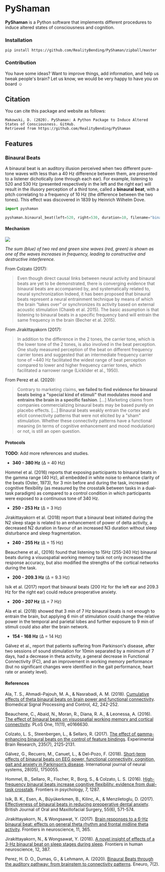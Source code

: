 # PyShaman

**PyShaman** is a Python software that implements different procedures to induce altered states of consciousness and cognition.



### Installation

```
pip install https://github.com/RealityBending/PyShaman/zipball/master
```

### Contribution

You have some ideas? Want to improve things, add information, and help us tweak people's brain? Let us know, we would be very happy to have you on board :relaxed:

## Citation

You can cite this package and website as follows:

```
Makowski, D. (2020). PyShaman: A Python Package to Induce Altered States of Consciousness. GitHub.
Retrieved from https://github.com/RealityBending/PyShaman
```


## Features

### Binaural Beats

A binaural beat is an auditory illusion perceived when two different pure-tone waves with less than a 40 Hz difference between them, are presented to a listener dichotically (one through each ear). For example, listening to 520 and 530 Hz (presented respectively in the left and the right ear) will result in the illusory perception of a third tone, called a **binaural beat**, with a pitch correlating to a frequency of 10 Hz (the difference between the two tones). This effect was discovered in 1839 by Heinrich Wilhelm Dove.

```python
import pyshaman

pyshaman.binaural_beat(left=520, right=530, duration=10, filename="binaural_520_530.wav")
```


#### Mechanism

![](https://upload.wikimedia.org/wikipedia/commons/e/eb/WaveInterference.gif)

*The sum (blue) of two red and green sine waves (red, green) is shown as one of the waves increases in frequency, leading to constructive and destructive interference.*

From Colzato (2017):
> Even though direct causal links between neural activity and binaural beats are yet to be demonstrated, there is converging evidence that binaural beats are accompanied by, and systematically related to, neural synchronization Indeed, it has been proposed that binaural beats represent a neural entrainment technique by means of which the brain “takes over” or synchronizes its activity based on external acoustic stimulation (Chaieb et al. 2015). The basic assumption is that listening to binaural beats in a specific frequency band will entrain the same frequency in the brain (Becher et al. 2015).

From Jirakittayakorn (2017):
> In addition to the difference in the 2 tones, the carrier tone, which is the lower tone of the 2 tones, is also involved in the beat perception. One study measured perception of the beat on different frequency carrier tones and suggested that an intermediate frequency carrier tone of ~440 Hz facilitated the widest range of beat perception compared to lower and higher frequency carrier tones, which facilitated a narrower range (Licklider et al., 1950).

From Perez et al. (2020):

> Contrary to marketing claims, **we failed to find evidence for binaural beats being a "special kind of stimuli" that modulates mood and entrains the brain in a specific fashion**. [...] Marketing claims from companies commercializing binaural beats may be based purely on placebo effects. [...] Binaural beats weakly entrain the cortex and elicit connectivity patterns that were not elicited by a "sham" stimulation. Whether these connectivity patterns have a functional meaning (in terms of cognitive enhancement and mood modulation) or not, is still an open question.

#### Protocols

**TODO**: Add more references and studies.

- **340 - 380 Hz** (Δ = 40 Hz)

Hommel et al. (2016) reports that exposing participants to binaural beats in the gamma range (40 Hz), all embedded in white noise to enhance clarity of the beats (Oster, 1973), for 3 min before and during the task, increased cognitive flexibility (as measured by the crosstalk between tasks in a dual-task paradigm) as compared to a control condition in which participants were exposed to a continuous tone of 340 Hz.

- **250 - 253 Hz** (Δ = 3 Hz)

Jirakittayakorn et al. (2018) report that a binaural beat initiated during the N2 sleep stage is related to an enhancement of power of delta activity, a decreased N2 duration in favour of an increased N3 duration without sleep disturbance and sleep fragmentation.

- **240 - 255 Hz** (Δ = 15 Hz)

Beauchene et al., (2016) found that listening to 15Hz (255-240 Hz) binaural beats during a visuospatial working memory task not only increased the response accuracy, but also modified the strengths of the cortical networks during the task.

- **200 - 209.3 Hz** (Δ = 9.3 Hz)

Isik et al. (2017) report that binaural beats (200 Hz for the left ear and 209.3 Hz for the right ear) could reduce preoperative anxiety.

- **200 - 207 Hz** (Δ = 7 Hz)

Ala et al. (2018) showed that 3 min of 7 Hz binaural beats is not enough to entrain the brain, but applying 6 min of stimulation could change the relative power in the temporal and parietal lobes and further exposure to 9 min of stimuli could also alter the brain network.

- **154 - 168 Hz** (Δ = 14 Hz)

Gálvez et al., report that patients suffering from Parkinson's disease, after two sessions of sound stimulation for 10min separated by a minimum of 7 days, had a decrease in theta activity, a general decrease in Functional Connectivity (FC), and an improvement in working memory performance (but no significant changes were identified in the gait performance, heart rate or anxiety level).



#### References

Ala, T. S., Ahmadi-Pajouh, M. A., & Nasrabadi, A. M. (2018). [Cumulative effects of theta binaural beats on brain power and functional connectivity](https://www.sciencedirect.com/science/article/abs/pii/S1746809418300296). Biomedical Signal Processing and Control, 42, 242-252.

Beauchene, C., Abaid, N., Moran, R., Diana, R. A., & Leonessa, A. (2016). [The effect of binaural beats on visuospatial working memory and cortical connectivity](https://journals.plos.org/plosone/article?id=10.1371/journal.pone.0166630). PLoS One, 11(11), e0166630.

Colzato, L. S., Steenbergen, L., & Sellaro, R. (2017). [The effect of gamma-enhancing binaural beats on the control of feature bindings](https://link.springer.com/article/10.1007/s00221-017-4957-9). Experimental Brain Research, 235(7), 2125-2131.

Gálvez, G., Recuero, M., Canuet, L., & Del-Pozo, F. (2018). [Short-term effects of binaural beats on EEG power, functional connectivity, cognition, gait and anxiety in Parkinson’s disease](https://www.worldscientific.com/doi/abs/10.1142/S0129065717500551). International journal of neural systems, 28(05), 1750055.

Hommel, B., Sellaro, R., Fischer, R., Borg, S., & Colzato, L. S. (2016). [High-frequency binaural beats increase cognitive flexibility: evidence from dual-task crosstalk](https://doi.org/10.3389/fpsyg.2016.01287). Frontiers in psychology, 7, 1287.

Isik, B. K., Esen, A., Büyükerkmen, B., Kilinc, A., & Menziletoglu, D. (2017). [Effectiveness of binaural beats in reducing preoperative dental anxiety](https://www.sciencedirect.com/science/article/abs/pii/S0266435617300657). British Journal of Oral and Maxillofacial Surgery, 55(6), 571-574.

Jirakittayakorn, N., & Wongsawat, Y. (2017). [Brain responses to a 6-Hz binaural beat: effects on general theta rhythm and frontal midline theta activity](https://www.frontiersin.org/articles/10.3389/fnins.2017.00365/full). Frontiers in neuroscience, 11, 365.

Jirakittayakorn, N., & Wongsawat, Y. (2018). [A novel insight of effects of a 3-Hz binaural beat on sleep stages during sleep](). Frontiers in human neuroscience, 12, 387.

Perez, H. D. O., Dumas, G., & Lehmann, A. (2020). [Binaural Beats through the auditory pathway: from brainstem to connectivity patterns](https://www.ncbi.nlm.nih.gov/pmc/articles/PMC7082494/). Eneuro, 7(2).